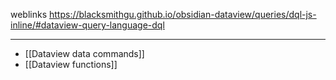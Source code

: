 weblinks https://blacksmithgu.github.io/obsidian-dataview/queries/dql-js-inline/#dataview-query-language-dql
___
- [[Dataview data commands]]
- [[Dataview functions]]


